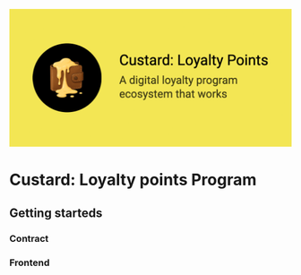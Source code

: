 ![](https://raw.githubusercontent.com/Custard-Technology/custard-app/refs/heads/main/frontend/public/hom2.png)

# Custard: Loyalty points Program

## Getting starteds
### Contract
### Frontend